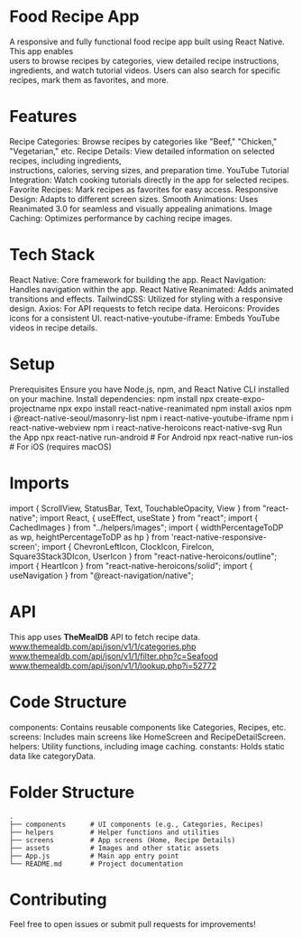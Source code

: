 # Food Recipe App
  A responsive and fully functional food recipe app built using React Native. This app enables   
  users to browse recipes by categories, view detailed recipe instructions, ingredients, and watch 
  tutorial videos. Users can also search for specific recipes, mark them as favorites, and more.

# Features
  Recipe Categories: Browse recipes by categories like "Beef," "Chicken," "Vegetarian," etc.
  Recipe Details: View detailed information on selected recipes, including ingredients,       
  instructions, calories, serving sizes, and preparation time.
  YouTube Tutorial Integration: Watch cooking tutorials directly in the app for selected recipes.
  Favorite Recipes: Mark recipes as favorites for easy access.
  Responsive Design: Adapts to different screen sizes.
  Smooth Animations: Uses Reanimated 3.0 for seamless and visually appealing animations.
  Image Caching: Optimizes performance by caching recipe images.

# Tech Stack
  React Native: Core framework for building the app.
  React Navigation: Handles navigation within the app.
  React Native Reanimated: Adds animated transitions and effects.
  TailwindCSS: Utilized for styling with a responsive design.
  Axios: For API requests to fetch recipe data.
  Heroicons: Provides icons for a consistent UI.
  react-native-youtube-iframe: Embeds YouTube videos in recipe details.

# Setup
  Prerequisites
  Ensure you have Node.js, npm, and React Native CLI installed on your machine.
  Install dependencies:
  npm install
  npx create-expo-projectname
  npx expo install react-native-reanimated
  npm install axios
  npm i @react-native-seoul/masonry-list
  npm i react-native-youtube-iframe
  npm i react-native-webview
  npm i react-native-heroicons react-native-svg
  Run the App
  npx react-native run-android   # For Android
  npx react-native run-ios       # For iOS (requires macOS)

# Imports
  import { ScrollView, StatusBar, Text, TouchableOpacity, View } from "react-native";
  import React, { useEffect, useState } from "react";
  import { CachedImages } from "../helpers/images";
  import { widthPercentageToDP as wp, heightPercentageToDP as hp } from 'react-native-responsive-screen';
  import { ChevronLeftIcon, ClockIcon, FireIcon, Square3Stack3DIcon, UserIcon } from "react-native-heroicons/outline";
  import { HeartIcon } from "react-native-heroicons/solid";
  import { useNavigation } from "@react-navigation/native";

# API
  This app uses **TheMealDB** API to fetch recipe data.
  www.themealdb.com/api/json/v1/1/categories.php
  www.themealdb.com/api/json/v1/1/filter.php?c=Seafood
  www.themealdb.com/api/json/v1/1/lookup.php?i=52772

# Code Structure
  components: Contains reusable components like Categories, Recipes, etc.
  screens: Includes main screens like HomeScreen and RecipeDetailScreen.
  helpers: Utility functions, including image caching.
  constants: Holds static data like categoryData.

# Folder Structure
    .
    ├── components      # UI components (e.g., Categories, Recipes)
    ├── helpers         # Helper functions and utilities
    ├── screens         # App screens (Home, Recipe Details)
    ├── assets          # Images and other static assets
    ├── App.js          # Main app entry point
    └── README.md       # Project documentation

# Contributing
  Feel free to open issues or submit pull requests for improvements!

  


  
